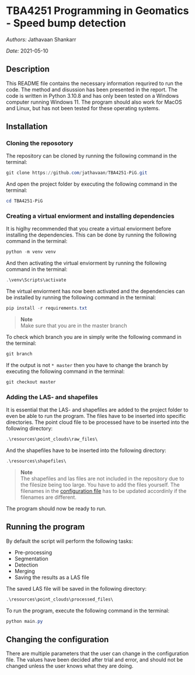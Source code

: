 # TBA4251 Programming in Geomatics - Speed bump detection

_Authors:_ Jathavaan Shankarr

_Date:_ 2021-05-10

## Description

This README file contains the necessary information requrired to run the code. The method and disussion has been presented in the report. The code is written in Python 3.10.8 and has only been tested on a Windows computer running Windows 11. The program should also work for MacOS and Linux, but has not been tested for these operating systems.

## Installation

### Cloning the reposotory

The repository can be cloned by running the following command in the terminal:

```powershell
git clone https://github.com/jathavaan/TBA4251-PiG.git
```

And open the project folder by executing the following command in the terminal:

```powershell
cd TBA4251-PiG
```

### Creating a virtual enviorment and installing dependencies

It is higlhy recommended that you create a virtual enviorment before installing the dependencies. This can be done by running the following command in the terminal:

```powershell
python -m venv venv
```

And then activating the virtual enviorment by running the following command in the terminal:

```powershell
.\venv\Scripts\activate
```

The virtual enviorment has now been activated and the dependencies can be installed by running the following command in the terminal:

```powershell
pip install -r requirements.txt
```

> **Note** <br>
> Make sure that you are in the master branch

To check which branch you are in simply write the following command in the terminal:

```powershell
git branch
```

If the output is not `* master` then you have to change the branch by executing the following command in the terminal:

```powershell
git checkout master
```

### Adding the LAS- and shapefiles

It is essential that the LAS- and shapefiles are added to the project folder to even be able to run the program. The files have to be inserted into specific directories. The point cloud file to be processed have to be inserted into the following directory:

```powershell
.\resources\point_clouds\raw_files\
```


And the shapefiles have to be inserted into the following directory:

```powershell
.\resources\shapefiles\
```

> **Note** <br>
> The shapefiles and las files are not included in the repository due to the filesize being too large. You have to add the files yourself. The filenames in the [configuration file](src/config.py) has to be updated accordinly if the filenames are different.

The program should now be ready to run.

## Running the program

By default the script will perform the following tasks:

- Pre-processing
- Segmentation
- Detection
- Merging
- Saving the results as a LAS file

The saved LAS file will be saved in the following directory:

```powershell
.\resources\point_clouds\processed_files\
```

To run the program, execute the following command in the terminal:

```powershell
python main.py
```

## Changing the configuration

There are multiple parameters that the user can change in the configuration file. The values have been decided after trial and error, and should not be changed unless the user knows what they are doing.
